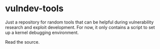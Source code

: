 # vulndev-tools

Just a repository for random tools that can be helpful during vulnerability
research and exploit development. For now, it only contains a script to set up
a kernel debugging environment.

Read the source.
